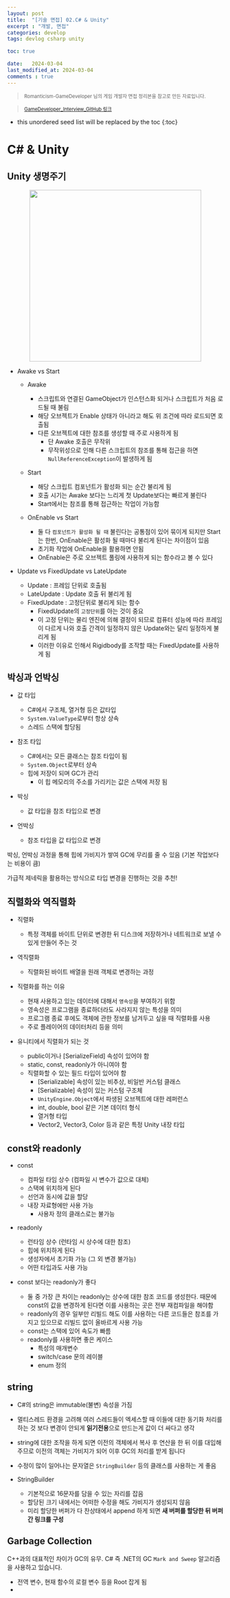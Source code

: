 ```yaml
---
layout: post
title:  "[기술 면접] 02.C# & Unity"
excerpt : "개발, 면접"
categories: develop
tags: devlog csharp unity

toc: true

date:   2024-03-04
last_modified_at: 2024-03-04
comments : true
---
```

> <span style="font-size: 80%">
> Romanticism-GameDeveloper 님의 게임 개발자 면접 정리본을 참고로 만든 자료입니다. </span>

> <span style="font-size: 80%"> [GameDeveloper_Interview_GitHub 링크](https://github.com/Romanticism-GameDeveloper/GameDeveloper-Client-Interview?tab=readme-ov-file)</span>   

<!--more-->

* this unordered seed list will be replaced by the toc
{:toc}

# C# & Unity

## Unity 생명주기

<p align="center"> 
  <img src = "https://github.com/Jinlee0206/Jinlee0206.github.io/assets/105345909/109ea0a7-6dba-4e4b-b100-2115b446e994" width = "400">
</p>

- Awake vs Start
  - Awake 
    - 스크립트와 연결된 GameObject가 인스턴스화 되거나 스크립트가 처음 로드될 때 불림
    - 해당 오브젝트가 Enable 상태가 아니라고 해도 위 조건에 따라 로드되면 호출됨
    - 다른 오브젝트에 대한 참조를 생성할 때 주로 사용하게 됨
      - 단 Awake 호출은 무작위
      - 무작위성으로 인해 다른 스크립트의 참조를 통해 접근을 하면 `NullReferenceException`이 발생하게 됨
  - Start
    - 해당 스크립트 컴포넌트가 활성화 되는 순간 불리게 됨
    - 호출 시기는 Awake 보다는 느리게 첫 Update보다는 빠르게 불린다
    - Start에서는 참조를 통해 접근하는 작업이 가능함

  - OnEnable vs Start
    - 둘 다 `컴포넌트가 활성화 될 때` 불린다는 공통점이 있어 묶이게 되지만 Start는 한번, OnEnable은 활성화 될 때마다 불리게 된다는 차이점이 있음 
    - 초기화 작업에 OnEnable을 활용하면 안됨
    - OnEnable은 주로 오브젝트 풀링에 사용하게 되는 함수라고 볼 수 있다

- Update vs FixedUpdate vs LateUpdate
  - Update : 프레임 단위로 호출됨
  - LateUpdate : Update 호출 뒤 불리게 됨
  - FixedUpdate : 고정단위로 불리게 되는 함수
    - FixedUpdate의 `고정단위`를 아는 것이 중요
    - 이 고정 단위는 물리 엔진에 의해 결정이 되므로 컴퓨터 성능에 따라 프레임이 다르게 나와 호출 간격이 일정하지 않은 Update와는 달리 일정하게 불리게 됨
    - 이러한 이유로 인해서 Rigidbody를 조작할 때는 FixedUpdate를 사용하게 됨

## 박싱과 언박싱
- 값 타입
  - C#에서 구조체, 열거형 등은 값타입
  - `System.ValueType`로부터 항상 상속
  - 스레드 스택에 할당됨
- 참조 타입
  - C#에서는 모든 클래스는 참조 타입이 됨
  - `System.Object`로부터 상속
  - 힙에 저장이 되며 GC가 관리
    - 이 힙 메모리의 주소를 가리키는 값은 스택에 저장 됨

- 박싱
  - 값 타입을 참조 타입으로 변경
- 언박싱
  - 참조 타입을 값 타입으로 변경

박싱, 언박싱 과정을 통해 힙에 가비지가 쌓여 GC에 무리를 줄 수 있음 (기본 작업보다는 비용이 큼)

가급적 제네릭을 활용하는 방식으로 타입 변경을 진행하는 것을 추천!

## 직렬화와 역직렬화
- 직렬화
  - 특정 객체를 바이트 단위로 변경한 뒤 디스크에 저장하거나 네트워크로 보낼 수 있게 만들어 주는 것
- 역직렬화
  - 직렬화된 바이트 배열을 원래 객체로 변경하는 과정

- 직렬화를 하는 이유
  - 현재 사용하고 있는 데이터에 대해서 `영속성`을 부여하기 위함
  - 영속성은 프로그램을 종료하더라도 사라지지 않는 특성을 의미
  - 프로그램 종료 후에도 객체에 관한 정보를 남겨두고 싶을 때 직렬화를 사용
  - 주로 플레이어의 데이터처리 등을 의미

- 유니티에서 직렬화가 되는 것
  - public이거나 [SerializeField] 속성이 있어야 함
  - static, const, readonly가 아니여야 함
  - 직렬화할 수 있는 필드 타입이 있어야 함
    - [Serializable] 속성이 있는 비추상, 비일반 커스텀 클래스
    - [Serializable] 속성이 있는 커스텀 구조체
    - `UnityEngine.Object`에서 파생된 오브젝트에 대한 레퍼런스
    - int, double, bool 같은 기본 데이터 형식
    - 열거형 타입
    - Vector2, Vector3, Color 등과 같은 특정 Unity 내장 타입

## const와 readonly
- const
  - 컴파일 타임 상수 (컴파일 시 변수가 값으로 대체)
  - 스택에 위치하게 된다
  - 선언과 동시에 값을 할당
  - 내장 자료형에만 사용 가능
    - 사용자 정의 클래스로는 불가능
- readonly
  - 런타임 상수 (런타임 시 상수에 대한 참조)
  - 힙에 위치하게 된다
  - 생성자에서 초기화 가능 (그 외 변경 불가능)
  - 어떤 타입과도 사용 가능

- const 보다는 readonly가 좋다
  - 둘 중 가장 큰 차이는 readonly는 상수에 대한 참조 코드를 생성한다. 때문에 const의 값을 변경하게 된다면 이를 사용하는 곳은 전부 재컴파일을 해야함
  - readonly의 경우 일부만 리빌드 해도 이를 사용하는 다른 코드들은 참조를 가지고 있으므로 리빌드 없이 올바르게 사용 가능
  - const는 스택에 있어 속도가 빠름
  - readonly를 사용하면 좋은 케이스
    - 특성의 매개변수
    - switch/case 문의 레이블
    - enum 정의

## string
- C#의 string은 immutable(불변) 속성을 가짐
- 멀티스레드 환경을 고려해 여러 스레드들이 엑세스할 때 이들에 대한 동기화 처리를 하는 것 보다 변경이 안되게 **읽기전용**으로 만드는게 값이 더 싸다고 생각
- string에 대한 조작을 하게 되면 이전의 객체에서 복사 후 연산을 한 뒤 이를 대입해주므로 이전의 객체는 가비지가 되어 이후 GC의 처리를 받게 됩니다
- 수정이 많이 일어나는 문자열은 `StringBuilder` 등의 클래스를 사용하는 게 좋음


- StringBuilder
  - 기본적으로 16문자를 담을 수 있는 자리를 잡음
  - 할당된 크기 내에서는 어떠한 수정을 해도 가비지가 생성되지 않음
  - 미리 할당한 버퍼가 다 찬상태에서 append 하게 되면 **새 버퍼를 할당한 뒤 버퍼간 링크를 구성**

## Garbage Collection

C++과의 대표적인 차이가 GC의 유무. C# 즉 .NET의 GC `Mark and Sweep` 알고리즘을 사용하고 있습니다.

- 전역 변수, 현재 함수의 로컬 변수 등을 Root 잡게 됨
- 